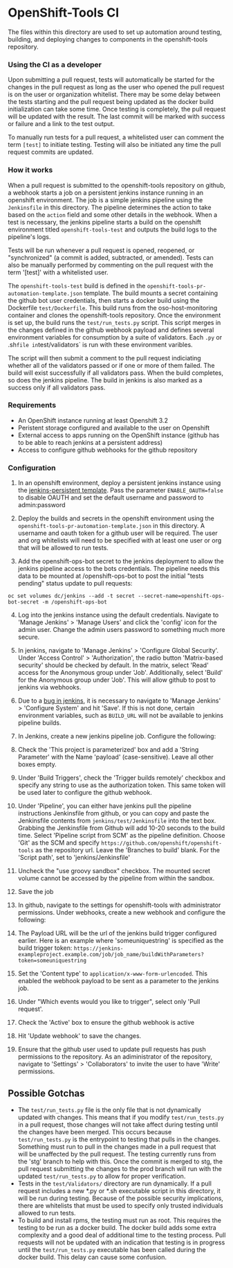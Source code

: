 # OpenShift-Tools CI

The files within this directory are used to set up automation around testing, building, and deploying changes to components in the openshift-tools repository.

### Using the CI as a developer
Upon submitting a pull request, tests will automatically be started for the changes in the pull request as long as the user who opened the pull request is on the user or organization whitelist. There may be some delay between the tests starting and the pull request being updated as the docker build initialization can take some time. Once testing is completely, the pull request will be updated with the result. The last commit will be marked with success or failure and a link to the test output.

To manually run tests for a pull request, a whitelisted user can comment the term `[test]` to initiate testing. Testing will also be initiated any time the pull request commits are updated.

### How it works
When a pull request is submitted to the openshift-tools repository on github, a webhook starts a job on a persistent jenkins instance running in an openshift environment. The job is a simple jenkins pipeline using the `Jenkinsfile` in this directory. The pipeline determines the action to take based on the `action` field and some other details in the webhook. When a test is necessary, the jenkins pipeline starts a build on the openshift environment titled `openshift-tools-test` and outputs the build logs to the pipeline's logs.

Tests will be run whenever a pull request is opened, reopened, or "synchronized" (a commit is added, subtracted, or amended). Tests can also be manually performed by commenting on the pull request with the term '[test]' with a whitelisted user.

The `openshift-tools-test` build is defined in the `openshift-tools-pr-automation-template.json` template. The build mounts a secret containing the github bot user credentials, then starts a docker build using the Dockerfile `test/Dockerfile`. This build runs from the oso-host-monitoring container and clones the openshift-tools repository. Once the environment is set up, the build runs the `test/run_tests.py` script. This script merges in the changes defined in the github webhook payload and defines several environment variables for consumption by a suite of validators. Each `.py` or .sh` file in `test/validators` is run with these environment varibles.

The script will then submit a comment to the pull request indiciating whether all of the validators passed or if one or more of them failed. The build will exist successfully if all validators pass. When the build completes, so does the jenkins pipeline. The build in jenkins is also marked as a success only if all validators pass.

### Requirements
- An OpenShift instance running at least Openshift 3.2
- Peristent storage configured and available to the user on Openshift
- External access to apps running on the OpenShift instance (github has to be able to reach jenkins at a persistent address)
- Access to configure github webhooks for the github repository

### Configuration
1. In an openshift environment, deploy a persistent jenkins instance using the [jenkins-persistent template]( https://raw.githubusercontent.com/openshift/origin/master/examples/jenkins/jenkins-persistent-template.json). Pass the parameter `ENABLE_OAUTH=false` to disable OAUTH and set the default username and password to admin:password

2. Deploy the builds and secrets in the openshift environment using the `openshift-tools-pr-automation-template.json` in this directory. A username and oauth token for a github user will be required. The user and org whitelists will need to be specified with at least one user or org that will be allowed to run tests.

3. Add the openshift-ops-bot secret to the jenkins deployment to allow the jenkins pipeline access to the bots credentials. The pipeline needs this data to be mounted at /openshift-ops-bot to post the initial "tests pending" status update to pull requests:
```
oc set volumes dc/jenkins --add -t secret --secret-name=openshift-ops-bot-secret -m /openshift-ops-bot
```

4. Log into the jenkins instance using the default credentials. Navigate to 'Manage Jenkins' > 'Manage Users' and click the 'config' icon for the admin user. Change the admin users password to something much more secure.

5. In jenkins, navigate to 'Manage Jenkins' > 'Configure Global Security'. Under 'Access Control' > 'Authorization', the radio button 'Matrix-based security' should be checked by default. In the matrix, select 'Read' access for the Anonymous group under 'Job'. Additionally, select 'Build' for the Anonymous group under 'Job'. This will allow github to post to jenkins via webhooks.

6. Due to a [bug in jenkins](https://issues.jenkins-ci.org/browse/JENKINS-28466), it is necessary to navigate to 'Manage Jenkins' > 'Configure System' and hit 'Save'. If this is not done, certain environment variables, such as `BUILD_URL` will not be available to jenkins pipeline builds.

7. In Jenkins, create a new jenkins pipeline job. Configure the following:
  1. Check the 'This project is parameterized' box and add a 'String Parameter' with the Name 'payload' (case-sensitive). Leave all other boxes empty.
  2. Under 'Build Triggers', check the 'Trigger builds remotely' checkbox and specify any string to use as the authorization token. This same token will be used later to configure the github webhook.
  3. Under 'Pipeline', you can either have jenkins pull the pipeline instructions Jenkinsfile from github, or you can copy and paste the Jenkinsfile contents from `jenkins/test/Jenkinsfile` into the text box. Grabbing the Jenkinsfile from Github will add 10-20 seconds to the build time. Select 'Pipeline script from SCM' as the pipeline definition. Choose 'Git' as the SCM and specify `https://github.com/openshift/openshift-tools` as the repository url. Leave the 'Branches to build' blank. For the 'Script path', set to 'jenkins/Jenkinsfile'
  4. Uncheck the "use groovy sandbox" checkbox. The mounted secret volume cannot be accessed by the pipeline from within the sandbox.
  5. Save the job
    
8. In github, navigate to the settings for openshift-tools with administrator permissions. Under webhooks, create a new webhook and configure the following:
  1. The Payload URL will be the url of the jenkins build trigger configured earlier. Here is an example where 'someuniquestring' is specified as the build trigger token: `https://jenkins-exampleproject.example.com/job/job_name/buildWithParameters?token=someuniquestring`
  2. Set the 'Content type' to `application/x-www-form-urlencoded`. This enabled the webhook payload to be sent as a parameter to the jenkins job.
  3. Under "Which events would you like to trigger", select only 'Pull request'.
  4. Check the 'Active' box to ensure the github webhook is active
  5. Hit 'Update webhook' to save the changes.

9. Ensure that the github user used to update pull requests has push permissions to the repository. As an adiministrator of the repository, navigate to 'Settings' > 'Collaborators' to invite the user to have 'Write' permissions.

## Possible Gotchas
- The `test/run_tests.py` file is the only file that is not dynamically updated with changes. This means that if you modify `test/run_tests.py` in a pull request, those changes will not take affect during testing until the changes have been merged. This occurs because `test/run_tests.py` is the entrypoint to testing that pulls in the changes. Something must run to pull in the changes made in a pull request that will be unaffected by the pull request. The testing currently runs from the 'stg' branch to help with this. Once the commit is merged to stg, the pull request submitting the changes to the prod branch will run with the updated `test/run_tests.py` to allow for proper verification.
- Tests in the `test/Validators/` directory are run dynamically. If a pull request includes a new *.py or *.sh executable script in this directory, it will be run during testing. Because of the possible security implications, there are whitelists that must be used to specify only trusted individuals allowed to run tests.
- To build and install rpms, the testing must run as root. This requires the testing to be run as a docker build. The docker build adds some extra complexity and a good deal of additional time to the testing process. Pull requests will not be updated with an indication that testing is in progress until the `test/run_tests.py` executable has been called during the docker build. This delay can cause some confusion.
